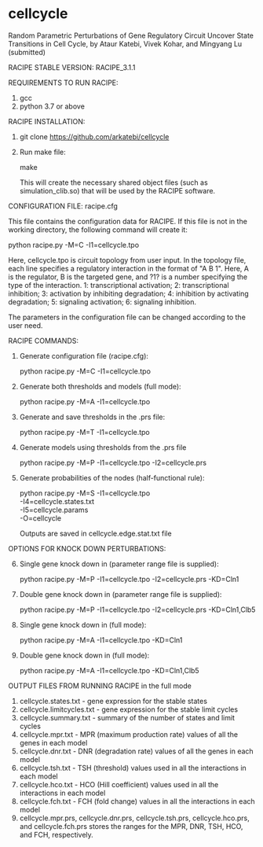 # cellcycle
Random Parametric Perturbations of Gene Regulatory Circuit Uncover State Transitions in Cell Cycle, by Ataur Katebi, Vivek Kohar, and Mingyang Lu (submitted)


RACIPE STABLE VERSION: RACIPE_3.1.1

REQUIREMENTS TO RUN RACIPE:
 1. gcc  
 2. python 3.7 or above

RACIPE INSTALLATION:
 1. git clone https://github.com/arkatebi/cellcycle
 2. Run make file: 

    make

    This will create the necessary shared object files (such as simulation_clib.so) that will be used by the RACIPE software.


CONFIGURATION FILE: racipe.cfg

   This file contains the configuration data for RACIPE. If this file is not in the working directory, the following command will create it:

   python racipe.py -M=C -I1=cellcycle.tpo

   Here, cellcycle.tpo is circuit topology from user input. In the topology file, each line specifies a regulatory interaction in the format of "A B 1". Here, A is the regulator, B is the targeted gene, and ?1? is a number specifying the type of the interaction. 1: transcriptional activation; 2: transcriptional inhibition; 3: activation by inhibiting degradation; 4: inhibition by activating degradation; 5: signaling activation; 6: signaling inhibition.

   The parameters in the configuration file can be changed according to the user need.

RACIPE COMMANDS:
1. Generate configuration file (racipe.cfg):

   python racipe.py -M=C -I1=cellcycle.tpo
2. Generate both thresholds and models (full mode):

   python racipe.py -M=A -I1=cellcycle.tpo
3. Generate and save thresholds in the .prs file:

   python racipe.py -M=T -I1=cellcycle.tpo
4. Generate models using thresholds from the .prs file

   python racipe.py -M=P -I1=cellcycle.tpo -I2=cellcycle.prs
5. Generate probabilities of the nodes (half-functional rule):

   python racipe.py -M=S -I1=cellcycle.tpo \
                         -I4=cellcycle.states.txt \
                         -I5=cellcycle.params \
                         -O=cellcycle

   Outputs are saved in cellcycle.edge.stat.txt file



OPTIONS FOR KNOCK DOWN PERTURBATIONS: 

6. Single gene knock down in (parameter range file is supplied):

   python racipe.py -M=P -I1=cellcycle.tpo -I2=cellcycle.prs -KD=Cln1

7. Double gene knock down in (parameter range file is supplied):

   python racipe.py -M=P -I1=cellcycle.tpo -I2=cellcycle.prs -KD=Cln1,Clb5

8. Single gene knock down in (full mode):

   python racipe.py -M=A -I1=cellcycle.tpo -KD=Cln1

9. Double gene knock down in (full mode):

   python racipe.py -M=A -I1=cellcycle.tpo -KD=Cln1,Clb5


OUTPUT FILES FROM RUNNING RACIPE in the full mode
1. cellcycle.states.txt - gene expression for the stable states
2. cellcycle.limitcycles.txt - gene expression for the stable limit cycles
3. cellcycle.summary.txt - summary of the number of states and limit cycles 
4. cellcycle.mpr.txt - MPR (maximum production rate) values of all 
                the genes in each model 
5. cellcycle.dnr.txt - DNR (degradation rate) values of all the genes 
                in each model
6. cellcycle.tsh.txt - TSH (threshold) values used in all the 
                interactions in each model 
7. cellcycle.hco.txt - HCO (Hill coefficient) values used in 
                all the interactions in each model 
8. cellcycle.fch.txt - FCH (fold change) values in all the 
                interactions in each model
9. cellcycle.mpr.prs, cellcycle.dnr.prs, cellcycle.tsh.prs, cellcycle.hco.prs, and cellcycle.fch.prs stores the ranges for the MPR, DNR, TSH, HCO, and FCH, respectively.


